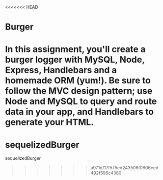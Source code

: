 <<<<<<< HEAD
# Burger
In this assignment, you'll create a burger logger with MySQL, Node, Express, Handlebars and a homemade ORM (yum!). Be sure to follow the MVC design pattern; use Node and MySQL to query and route data in your app, and Handlebars to generate your HTML.
=======
# sequelizedBurger
sequelizedBurger
>>>>>>> a971df17f575ed243506f0806eed492f596c4380
